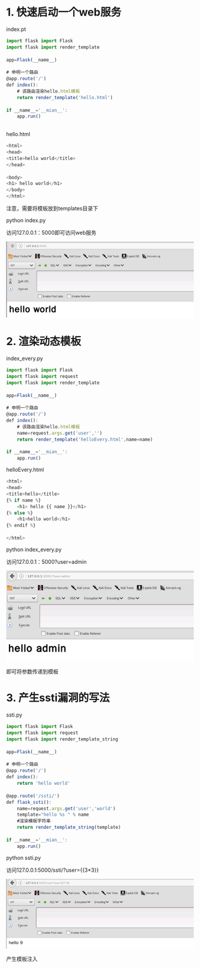 # 1. 快速启动一个web服务



index.pt

```javascript
import flask import Flask
import flask import render_template

app=Flask(__name__)

# 申明一个路由
@app.route('/')
def index():
    # 该路由渲染hello.html模板
    return render_template('hello.html')
    
if __name__='__mian__':
    app.run()
    
```



hello.html

```javascript
<html>
<head>
<title>hello world</title>
</head>

<body>
<h1> hello world</h1>
</body>
</html>
```



注意，需要将模板放到templates目录下

python index.py 

访问127.0.0.1：5000即可访问web服务

![](images/AC7DC66539A94B91BB1A759E21A9C9BAclipboard.png)



# 2. 渲染动态模板

index_every.py

```javascript
import flask import Flask
import flask import request
import flask import render_template

app=Flask(__name__)

# 申明一个路由
@app.route('/')
def index():
    # 该路由渲染hello.html模板
    name=request.args.get('user','')
    return render_template('helloEvery.html',name=name)
    
if __name__='__mian__':
    app.run()
```



helloEvery.html

```javascript
<html>
<head>
<title>hello</title>
{% if name %}
    <h1> hello {{ name }}</h1>
{% else %}
    <h1>hello world</h1>
{% endif %}

</html>
```



python index_every.py

访问127.0.0.1：5000?user=admin

![](images/CBCBA56C47E94199BF173D0366EAF2ADclipboard.png)

即可将参数传递到模板



# 3. 产生ssti漏洞的写法



ssti.py

```javascript
import flask import Flask
import flask import request
import flask import render_template_string

app=Flask(__name__)

# 申明一个路由
@app.route('/')
def index():
    return 'hello world'
    
@app.route('/ssti/')
def flask_ssti():
    name=request.args.get('user','world')
    template="hello %s " % name
    #渲染模板字符串 
    return render_template_string(template)
    
if __name__='__mian__':
    app.run()
```



python ssti.py



访问127.0.0.1:5000/ssti/?user={{3*3}}

![](images/67A1DCD9E40F4B9195945064F9A0B256clipboard.png)

产生模板注入







